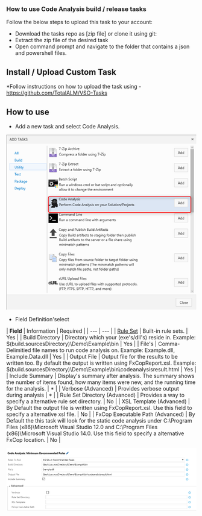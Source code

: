 ### How to use **Code Analysis** build / release tasks

Follow the below steps to upload this task to your account:

* Download the tasks repo as [zip file] or clone it using git:
* Extract the zip file of the desired task
* Open command prompt and navigate to the folder that contains a json and powershell files.

## Install / Upload Custom Task

*Follow instructions on how to upload the task using - https://github.com/TotalALM/VSO-Tasks

## How to use

* Add a new task and select Code Analysis.

![tfs-cli](docs/SelectTask.png "Task")

* Field Definition'select

| **Field** | Information | Required |
| --- | --- |
| [Rule Set](https://msdn.microsoft.com/en-us/library/dd264925.aspx) | Built-in rule sets. | Yes |
| Build Directory | Directory which your (exe's/dll's) reside in.  Example: $(build.sourcesDirectory)\Demo\Example\bin | Yes |
| File's | Comma-Delimitied file names to run code analysis on. Example: Example.dll, Example.Data.dll  | Yes |
| Output File | Output file for the results to be written too.  By default the output is written using FxCopReport.xsl. Example: $(build.sourcesDirectory)\Demo\Example\bin\codeanalysisresult.html | Yes |
| Include Summary | Display's summary after analysis. The summary shows the number of items found, how many items were new, and the running time for the analysis.  | * |
| Verbose (Advanced) | Provides verbose output during analysis | * |
| Rule Set Directory (Advanced) | Provides a way to specify a alternative rule set directory. | No |
| XSL Template (Advanced) | By Default the output file is written using FxCopReport.xsl.  Use this field to specify a alternative xsl file. | No |
| FxCop Executable Path (Advanced) | By Default the this task will look for the static code analysis under C:\Program Files (x86)\Microsoft Visual Studio 12.0 and C:\Program Files (x86)\Microsoft Visual Studio 14.0.  Use this field to specify a alternative FxCop location. | No |

![tfs-cli](docs/Values.png "Values")


